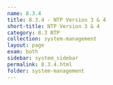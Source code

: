 ```yaml
---
name: 8.3.4
title: 8.3.4 - NTP Version 3 & 4
short-title: NTP Version 3 & 4
category: 8.3 NTP
collection: system-management
layout: page
exam: both
sidebar: system_sidebar
permalink: 8.3.4.html
folder: system-management
---
```


